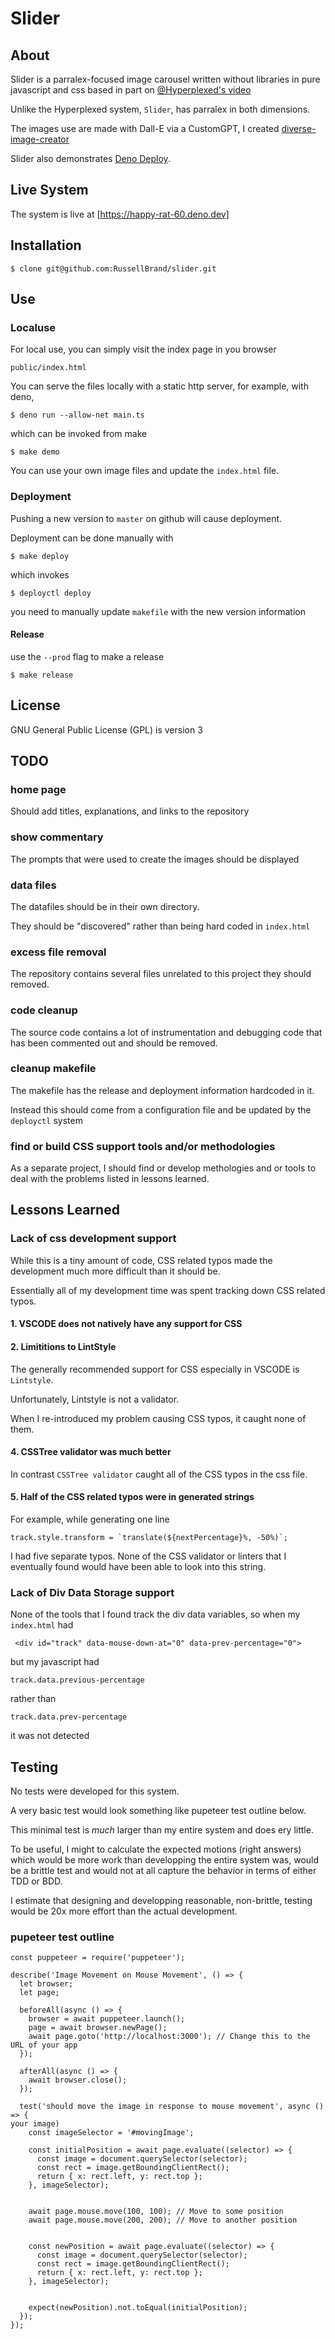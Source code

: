 # Slider

## About
Slider is a parralex-focused image carousel written without libraries in pure javascript and css based in part on [@Hyperplexed's video](
https://www.youtube.com/watch?v=PkADl0HubMY)


Unlike the Hyperplexed system, `Slider`, has parralex in both dimensions.

The images use are made with Dall-E via a CustomGPT, I created
[diverse-image-creator](https://chatgpt.com/g/g-pOP5JGs63-diverse-image-creator)

Slider also demonstrates [Deno Deploy](https://deno.com/deploy). 


## Live System
The system is live at [https://happy-rat-60.deno.dev]
## Installation

`$ clone git@github.com:RussellBrand/slider.git`

## Use

### Localuse
For local use, you can simply visit the index page in you browser

`public/index.html`

You can serve the files locally with a static http server, for example, with deno,

`$ deno run --allow-net main.ts`

which can be invoked from make 


`$ make demo` 

You can use your own image files and update the `index.html` file.

### Deployment
Pushing a new version to `master` on github will cause deployment.

Deployment can be done manually with 

`$ make deploy`

which invokes

`$ deployctl deploy`

you need to manually update `makefile` with the new version information

#### Release

use the `--prod` flag to make a release

`$ make release`




## License
GNU General Public License (GPL) is version 3
## TODO
### home page
Should add titles, explanations, and links to the repository
### show commentary
The prompts that were used to create the images should be displayed
### data files
The datafiles should be in their own directory.

They should be "discovered" rather than being hard coded in `index.html`
### excess file removal
The repository contains several files unrelated to this project they should removed.

### code cleanup
The source code contains a lot of instrumentation and debugging code that has been commented out and should be removed.

### cleanup makefile
The makefile has the release and deployment information hardcoded in it.

Instead this should come from a configuration file and be updated by the `deployctl` system


### find or build CSS support tools and/or methodologies
As a separate project, I should find or develop methologies and or tools to deal with the problems listed in lessons learned.

## Lessons Learned
### Lack of css development support
While this is a tiny amount of code, CSS related typos made the development much more difficult than it should be.

Essentially all of my development time was spent tracking down CSS related typos.

#### 1. VSCODE does not natively have any support for CSS

#### 2. Limititions to LintStyle
The generally recommended support for CSS especially in VSCODE is `Lintstyle`.

Unfortunately, Lintstyle is not a validator.

When I re-introduced my problem causing CSS typos, it caught none of them.

#### 4. CSSTree validator was much better
In contrast `CSSTree validator` caught all of the CSS typos in the css file.

#### 5. Half of the CSS related typos were in generated strings

For example, while generating one line

```
track.style.transform = `translate(${nextPercentage}%, -50%)`;
```

I had five separate typos.  None of the CSS validator or linters that I eventually found would have been able to look into this string.

### Lack of Div Data Storage support

None of the tools that I found track the div data variables, so when my `index.html` had 

```
 <div id="track" data-mouse-down-at="0" data-prev-percentage="0">
```

but my javascript had

```
track.data.previous-percentage
```

rather than 

```
track.data.prev-percentage
```

it was not detected


## Testing
No tests were developed for this system.

A very basic test would look something like pupeteer test outline below.

This minimal test is *much* larger than my entire system and does ery little.

To be useful, I might to calculate the expected motions (right answers) which would be more work than developping the entire system was, would be a brittle test and would not at all capture the behavior in terms of either TDD or BDD.

I estimate that designing and developping reasonable, non-brittle, testing would be 20x more effort than the actual development.



### pupeteer test outline

```
const puppeteer = require('puppeteer');

describe('Image Movement on Mouse Movement', () => {
  let browser;
  let page;

  beforeAll(async () => {
    browser = await puppeteer.launch();
    page = await browser.newPage();
    await page.goto('http://localhost:3000'); // Change this to the URL of your app
  });

  afterAll(async () => {
    await browser.close();
  });

  test('should move the image in response to mouse movement', async () => {
your image)
    const imageSelector = '#movingImage'; 
    
    const initialPosition = await page.evaluate((selector) => {
      const image = document.querySelector(selector);
      const rect = image.getBoundingClientRect();
      return { x: rect.left, y: rect.top };
    }, imageSelector);


    await page.mouse.move(100, 100); // Move to some position
    await page.mouse.move(200, 200); // Move to another position


    const newPosition = await page.evaluate((selector) => {
      const image = document.querySelector(selector);
      const rect = image.getBoundingClientRect();
      return { x: rect.left, y: rect.top };
    }, imageSelector);


    expect(newPosition).not.toEqual(initialPosition);
  });
});
```
